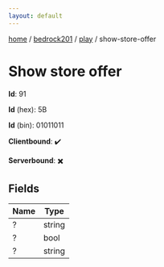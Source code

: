 ```yaml
---
layout: default
---
```


[home](/)  /  [bedrock201](/protocol/bedrock201)  /  [play](/protocol/bedrock201/play)  /  show-store-offer

# Show store offer

**Id**: 91

**Id** (hex): 5B

**Id** (bin): 01011011

**Clientbound**: ✔️

**Serverbound**: ✖️

## Fields

Name | Type
---|---
? | string
? | bool
? | string

